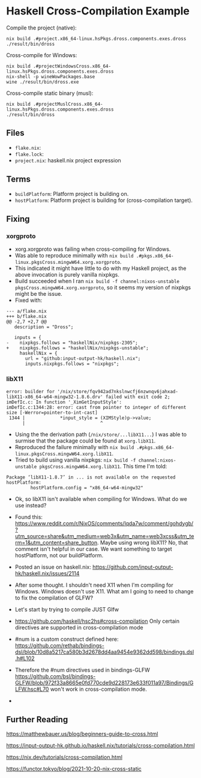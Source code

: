 # Haskell Cross-Compilation Example

Compile the project (native):

```
nix build .#project.x86_64-linux.hsPkgs.dross.components.exes.dross
./result/bin/dross
```

Cross-compile for Windows:

```
nix build .#projectWindowsCross.x86_64-linux.hsPkgs.dross.components.exes.dross
nix-shell -p wineWowPackages.base
wine ./result/bin/dross.exe
```

Cross-compile static binary (musl):

```
nix build .#projectMuslCross.x86_64-linux.hsPkgs.dross.components.exes.dross
./result/bin/dross
```

## Files

- `flake.nix`:
- `flake.lock`: 
- `project.nix`: haskell.nix project expression

## Terms

- `buildPlatform`: Platform project is building on.
- `hostPlatform`: Platform project is building for (cross-compilation target).

## Fixing

### xorgproto

- xorg.xorgproto was failing when cross-compiling for Windows.
- Was able to reproduce minimally with `nix build .#pkgs.x86_64-linux.pkgsCross.mingwW64.xorg.xorgproto`.
- This indicated it might have little to do with my Haskell project, as the above invocation is purely vanilla nixpkgs.
- Build succeeded when I ran `nix build -f channel:nixos-unstable pkgsCross.mingwW64.xorg.xorgproto`, so it seems my version of nixpkgs might be the issue.
- Fixed with:
```
--- a/flake.nix
+++ b/flake.nix
@@ -2,7 +2,7 @@
   description = "Dross";
 
   inputs = {
-    nixpkgs.follows = "haskellNix/nixpkgs-2305";
+    nixpkgs.follows = "haskellNix/nixpkgs-unstable";
     haskellNix = {
       url = "github:input-output-hk/haskell.nix";
       inputs.nixpkgs.follows = "nixpkgs";
```

### libX11

```
error: builder for '/nix/store/fqv942ad7nkslnwcfj6nzwnqv6jahxad-libX11-x86_64-w64-mingw32-1.8.6.drv' failed with exit code 2;
imDefIc.c: In function '_XimGetInputStyle':
imDefIc.c:1344:28: error: cast from pointer to integer of different size [-Werror=pointer-to-int-cast]
 1344 |             *input_style = (XIMStyle)p->value;
      |                            ^
```

- Using the the derivation path (`/nix/store/...libX11...`) I was able to surmise that the package could be found at `xorg.libX11`.
- Reproduced the failure minimally with `nix build .#pkgs.x86_64-linux.pkgsCross.mingwW64.xorg.libX11`.
- Tried to build using vanilla nixpkgs: `nix build -f channel:nixos-unstable pkgsCross.mingwW64.xorg.libX11`. This time I'm told:
```
Package ‘libX11-1.8.7’ in ... is not available on the requested hostPlatform:
         hostPlatform.config = "x86_64-w64-mingw32"
```
- Ok, so libX11 isn't available when compiling for Windows. What do we use instead?
- Found this: https://www.reddit.com/r/NixOS/comments/lqda7w/comment/gohdygb/?utm_source=share&utm_medium=web3x&utm_name=web3xcss&utm_term=1&utm_content=share_button. Maybe using wrong libX11? No, that comment isn't helpful in our case. We want something to target hostPlatform, not our buildPlatform.

- Posted an issue on haskell.nix: https://github.com/input-output-hk/haskell.nix/issues/2114
- After some thought. I shouldn't need X11 when I'm compiling for Windows. Windows doesn't use X11. What am I going to need to change to fix the compilation of GLFW?

- Let's start by trying to compile JUST Glfw

- https://github.com/haskell/hsc2hs#cross-compilation Only certain directives are supported in cross-compilation mode
- #num is a custom construct defined here: https://github.com/rethab/bindings-dsl/blob/10d8a5217ca580b3d2678dd4aa9454e9362dd598/bindings.dsl.h#L102
- Therefore the #num directives used in bindings-GLFW https://github.com/bsl/bindings-GLFW/blob/972f33a8665e0fd770cde9d228173e633f011a97/Bindings/GLFW.hsc#L70 won't work in cross-compilation mode.
- 

## Further Reading

https://matthewbauer.us/blog/beginners-guide-to-cross.html

https://input-output-hk.github.io/haskell.nix/tutorials/cross-compilation.html

https://nix.dev/tutorials/cross-compilation.html

https://functor.tokyo/blog/2021-10-20-nix-cross-static
